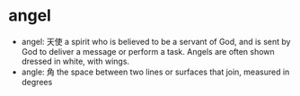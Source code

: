 # angel

- angel: 天使 a spirit who is believed to be a servant of God, and is sent by God to deliver a message or perform a task. Angels are often shown dressed in white, with wings.
- angle: 角 the space between two lines or surfaces that join, measured in degrees
